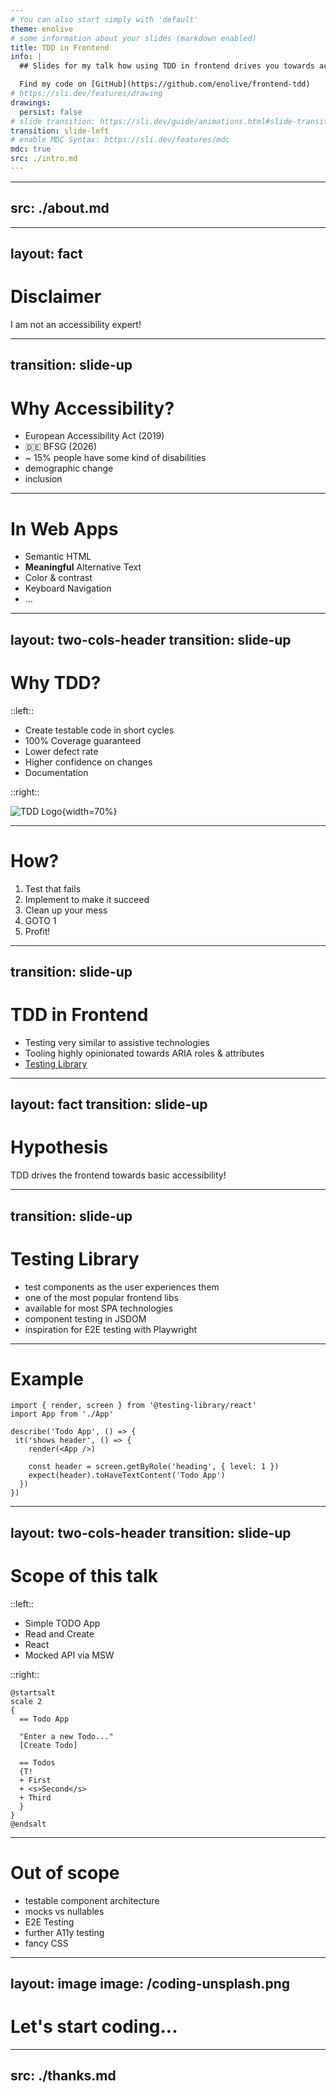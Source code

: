 ```yaml
---
# You can also start simply with 'default'
theme: enolive
# some information about your slides (markdown enabled)
title: TDD in Frontend
info: |
  ## Slides for my talk how using TDD in frontend drives you towards accessibility

  Find my code on [GitHub](https://github.com/enolive/frontend-tdd)
# https://sli.dev/features/drawing
drawings:
  persist: false
# slide transition: https://sli.dev/guide/animations.html#slide-transitions
transition: slide-left
# enable MDC Syntax: https://sli.dev/features/mdc
mdc: true
src: ./intro.md
---
```


---
src: ./about.md
---

---
layout: fact
---

# Disclaimer

I am not an accessibility expert!

---
transition: slide-up
---

# Why Accessibility?

* European Accessibility Act (2019)
* 🇩🇪 BFSG (2026)
* ~ 15% people have some kind of disabilities
* demographic change
* inclusion

---

# In Web Apps

* <span v-mark.orange>Semantic HTML</span>
* **Meaningful** <span v-mark.orange>Alternative Text</span>
* Color & contrast
* Keyboard Navigation
* ...

---
layout: two-cols-header
transition: slide-up
---

# Why TDD?

::left::

<div class="fade">

<v-clicks>

* Create testable code in short cycles
* 100% Coverage guaranteed
* Lower defect rate
* Higher confidence on changes
* Documentation

</v-clicks>

</div>

::right::

![TDD Logo](/tdd-glow.png){width=70%}

---

# How?

<div class="fade">

<v-clicks>

1. Test that fails
2. Implement to make it succeed
3. Clean up your mess
4. GOTO 1
5. Profit!

</v-clicks>

</div>

---
transition: slide-up
---

# TDD in Frontend

* Testing very similar to assistive technologies
* Tooling highly opinionated towards ARIA roles & attributes
* [Testing Library](https://testing-library.com/)


---
layout: fact
transition: slide-up
---

# Hypothesis

TDD drives the frontend towards basic accessibility!

---
transition: slide-up
---

# Testing Library

<div class="fade">

<v-clicks>

- test components as the user experiences them
- one of the most popular frontend libs
- available for most SPA technologies
- component testing in JSDOM
- inspiration for E2E testing with Playwright

</v-clicks>

</div>

---

# Example

```tsx
import { render, screen } from '@testing-library/react'
import App from './App'

describe('Todo App', () => {
 it('shows header', () => {
    render(<App />)

    const header = screen.getByRole('heading', { level: 1 })
    expect(header).toHaveTextContent('Todo App')
  })
})
```

---
layout: two-cols-header
transition: slide-up
---

# Scope of this talk

::left::

- Simple TODO App
- Read and Create
- React
- Mocked API via MSW

::right::

<v-click>

```plantuml
@startsalt
scale 2
{
  == Todo App
  
  "Enter a new Todo..."
  [Create Todo]
  
  == Todos
  {T!
  + First
  + <s>Second</s>
  + Third
  }
}
@endsalt
```

</v-click>

---

# Out of scope

<div class="fade">

<v-clicks>

- testable component architecture
- mocks vs nullables
- E2E Testing
- further A11y testing
- fancy CSS

</v-clicks>

</div>

---
layout: image
image: /coding-unsplash.png
---

# Let's start coding...

---
src: ./thanks.md
---
